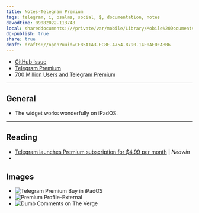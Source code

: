 ```yaml
---
title: Notes-Telegram Premium
tags: telegram, i, psalms, social, $, documentation, notes
davodtime: 09082022-113748
local: shareddocuments:///private/var/mobile/Library/Mobile%20Documents/iCloud~md~obsidian/Documents/OBSHIDDIAN/drafts/CF85A1A3-FC8E-4754-8790-14F0AEDFABB6.md
dg-publish: true
share: true
draft: drafts://open?uuid=CF85A1A3-FC8E-4754-8790-14F0AEDFABB6
---
```

- [GitHub Issue](https://github.com/extratone/bilge/issues/338) 
- [Telegram Premium](drafts://open?uuid=EE899C40-4094-4FB4-9F92-301E5BE8ECB9)
- [700 Million Users and Telegram Premium](drafts://open?uuid=335C4CD1-5F9B-464C-8235-5D4BB3633EA1)

---

## General

- The widget works wonderfully on iPadOS.

---

## Reading

- [Telegram launches Premium subscription for $4.99 per month](https://www.neowin.net/news/telegram-launches-premium-subscription-for-499-per-month/) | *Neowin*
- 

## Images

- ![Telegram Premium Buy in iPadOS](https://i.snap.as/PUEV3YY7.png)
- ![Premium Profile-External](https://i.snap.as/0AMFGThN.png)
- ![Dumb Comments on The Verge](https://i.snap.as/xxgi936y.png)